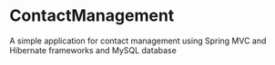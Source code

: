 # ContactManagement
A simple application for contact management using Spring MVC and Hibernate frameworks and MySQL database
